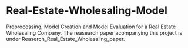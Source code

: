 # Real-Estate-Wholesaling-Model
Preprocessing, Model Creation and Model Evaluation for a Real Estate Wholesaling Company. 
The reasearch paper acompanying this project is under Reaserch_Real_Estate_Wholesaling_paper. 
